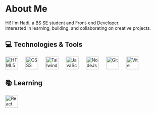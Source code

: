   <h1>About Me</h1>
<p>Hi! I'm Hadi, a BS SE student and Front-end Developer.<br>Interested in learning, building, and collaborating on creative projects.</p>

<h2>💻 Technologies & Tools</h2>

<div style="display: flex; align-items: center; gap: 14px;">
  <img src="https://skillicons.dev/icons?i=html" alt="HTML5" width="40" height="40" style="margin-right: 10px;" />
  <img src="https://skillicons.dev/icons?i=css" alt="CSS3" width="40" height="40" style="margin-right: 10px;" />
  <img src="https://skillicons.dev/icons?i=tailwind" alt="Tailwind" width="40" height="40" style="margin-right: 10px;" />
  <img src="https://skillicons.dev/icons?i=js" alt="JavaScript" width="40" height="40" style="margin-right: 10px;" />
  <img src="https://skillicons.dev/icons?i=nodejs" alt="NodeJs" width="40" height="40" style="margin-right: 10px;" />
  <img src="https://skillicons.dev/icons?i=git" alt="Git" width="40" height="40" style="margin-right: 10px;" />
  <img src="https://skillicons.dev/icons?i=vite" alt="Vite" width="40" height="40" style="margin-right: 10px;" />
  
</div>

<h2>📚 Learning</h2>

<div style="display: flex; align-items: center; gap: 14px;">
  <img src="https://skillicons.dev/icons?i=react" alt="React" width="40" height="40" style="margin-right: 10px;" />
</div>

<!-- <h2>🔗 Let's Connect</h2>
<div align="left">
  <a href="https://www.linkedin.com/in/abdulhadi-saqib-98b246307?utm_source=share&utm_campaign=share_via&utm_content=profile&utm_medium=android_app" target="_blank">
    <img src="https://skillicons.dev/icons?i=linkedin" alt="JavaScript" width="40" height="40" style="margin-right: 10px;" />
  </a>
  <a href="https://x.com/AbdulHadi_31?t=nDH4HE50nyyIHS957Dr2Uw&s=09" target="_blank">
    <img src="https://skillicons.dev/icons?i=twitter" alt="JavaScript" width="40" height="40" style="margin-right: 10px;" />
  </a>
</div> -->

###
